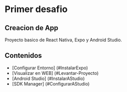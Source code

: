 # Primer desafio

## Creacion de App

Proyecto basico de React Nativa, Expo y Android Studio.

## Contenidos

- [Configurar Entorno] (#InstalarExpo)
- [Visualizar en WEB] (#Levantar-Proyecto)
- [Android Studio] (#InstalarAStudio)
- [SDK Manager] (#ConfigurarAStudio)
